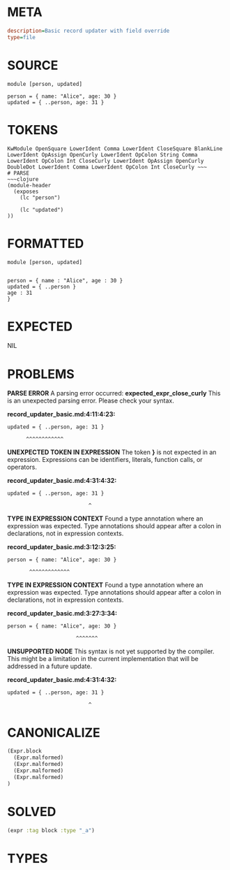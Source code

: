 # META
~~~ini
description=Basic record updater with field override
type=file
~~~
# SOURCE
~~~roc
module [person, updated]

person = { name: "Alice", age: 30 }
updated = { ..person, age: 31 }
~~~
# TOKENS
~~~text
KwModule OpenSquare LowerIdent Comma LowerIdent CloseSquare BlankLine LowerIdent OpAssign OpenCurly LowerIdent OpColon String Comma LowerIdent OpColon Int CloseCurly LowerIdent OpAssign OpenCurly DoubleDot LowerIdent Comma LowerIdent OpColon Int CloseCurly ~~~
# PARSE
~~~clojure
(module-header
  (exposes
    (lc "person")

    (lc "updated")
))
~~~
# FORMATTED
~~~roc
module [person, updated]


person = { name : "Alice", age : 30 }
updated = { ..person }
age : 31
}
~~~
# EXPECTED
NIL
# PROBLEMS
**PARSE ERROR**
A parsing error occurred: **expected_expr_close_curly**
This is an unexpected parsing error. Please check your syntax.

**record_updater_basic.md:4:11:4:23:**
```roc
updated = { ..person, age: 31 }
```
          ^^^^^^^^^^^^


**UNEXPECTED TOKEN IN EXPRESSION**
The token **}** is not expected in an expression.
Expressions can be identifiers, literals, function calls, or operators.

**record_updater_basic.md:4:31:4:32:**
```roc
updated = { ..person, age: 31 }
```
                              ^


**TYPE IN EXPRESSION CONTEXT**
Found a type annotation where an expression was expected.
Type annotations should appear after a colon in declarations, not in expression contexts.

**record_updater_basic.md:3:12:3:25:**
```roc
person = { name: "Alice", age: 30 }
```
           ^^^^^^^^^^^^^


**TYPE IN EXPRESSION CONTEXT**
Found a type annotation where an expression was expected.
Type annotations should appear after a colon in declarations, not in expression contexts.

**record_updater_basic.md:3:27:3:34:**
```roc
person = { name: "Alice", age: 30 }
```
                          ^^^^^^^


**UNSUPPORTED NODE**
This syntax is not yet supported by the compiler.
This might be a limitation in the current implementation that will be addressed in a future update.

**record_updater_basic.md:4:31:4:32:**
```roc
updated = { ..person, age: 31 }
```
                              ^


# CANONICALIZE
~~~clojure
(Expr.block
  (Expr.malformed)
  (Expr.malformed)
  (Expr.malformed)
  (Expr.malformed)
)
~~~
# SOLVED
~~~clojure
(expr :tag block :type "_a")
~~~
# TYPES
~~~roc
~~~
